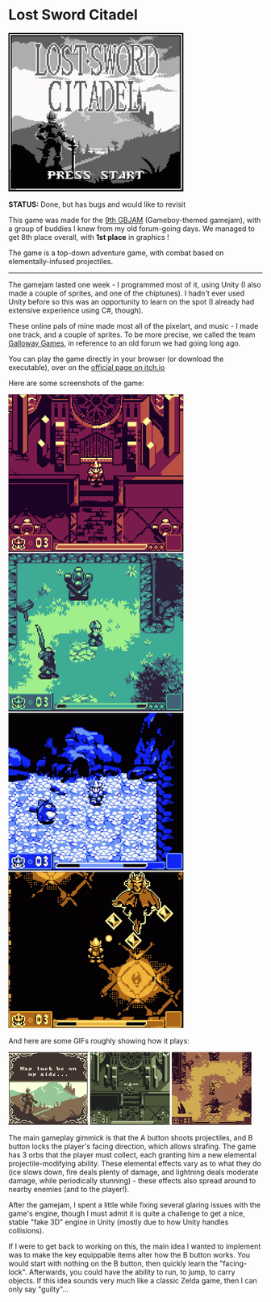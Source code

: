 
# Lost Sword Citadel

![](thumbnail.png)

**STATUS:** Done, but has bugs and would like to revisit

This game was made for the [9th GBJAM](https://itch.io/jam/gbjam-9) (Gameboy-themed gamejam), with a group of buddies I knew from my old forum-going days. We managed to get 8th place overall, with **1st place** in graphics !

The game is a top-down adventure game, with combat based on elementally-infused projectiles.

---

The gamejam lasted one week - I programmed most of it, using Unity (I also made a couple of sprites, and one of the chiptunes). I hadn't ever used Unity before so this was an opportunity to learn on the spot (I already had extensive experience using C#, though).

These online pals of mine made most all of the pixelart, and music - I made one track, and a couple of sprites.
To be more precise, we called the team [Galloway Games](https://gallowaygames.itch.io), in reference to an old forum we had going long ago.

You can play the game directly in your browser (or download the executable), over on the [official page on itch.io](https://gallowaygames.itch.io/lost-sword-citadel)

Here are some screenshots of the game:

![](screenshot-1.png)
![](screenshot-2.png)
![](screenshot-3.jpg)
![](screenshot-4.png)

And here are some GIFs roughly showing how it plays:

![](gameplay-1.gif)
![](gameplay-2.gif)
![](gameplay-3.gif)

The main gameplay gimmick is that the A button shoots projectiles,
and B button locks the player's facing direction, which allows strafing.
The game has 3 orbs that the player must collect, each granting him a new
elemental projectile-modifying ability. These elemental effects vary as to
what they do (ice slows down, fire deals plenty of damage, and lightning
deals moderate damage, while periodically stunning) - these effects also
spread around to nearby enemies (and to the player!).

After the gamejam, I spent a little while fixing several glaring issues with
the game's engine, though I must admit it is quite a challenge to get a nice,
stable "fake 3D" engine in Unity (mostly due to how Unity handles collisions).

If I were to get back to working on this, the main idea I wanted to implement
was to make the key equippable items alter how the B button works.
You would start with nothing on the B button, then quickly learn the "facing-lock".
Afterwards, you could have the ability to run, to jump, to carry objects.
If this idea sounds very much like a classic Zelda game, then I can only say "guilty"...
